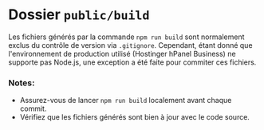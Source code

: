 # Dossier `public/build`

Les fichiers générés par la commande `npm run build` sont normalement exclus du contrôle de version via `.gitignore`. Cependant, étant donné que l'environnement de production utilisé (Hostinger hPanel Business) ne supporte pas Node.js, une exception a été faite pour commiter ces fichiers.

### Notes:
- Assurez-vous de lancer `npm run build` localement avant chaque commit.
- Vérifiez que les fichiers générés sont bien à jour avec le code source.
